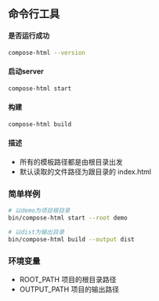 ## 命令行工具

#### 是否运行成功
```Bash
compose-html --version
```

#### 启动server 
```Bash
compose-html start
```

#### 构建
```Bash
compose-html build
```

#### 描述

* 所有的模板路径都是由根目录出发
* 默认读取的文件路径为跟目录的 index.html

### 简单样例

```Bash
# 以demo为项目根目录
bin/compose-html start --root demo
```

```Bash
# 以dist为输出目录
bin/compose-html build --output dist
```

### 环境变量

* ROOT_PATH 项目的根目录路径
* OUTPUT_PATH 项目的输出路径